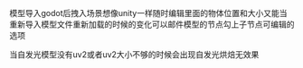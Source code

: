 模型导入godot后拽入场景想像unity一样随时编辑里面的物体位置和大小又能当重新导入模型文件重新加载的时候的变化可以邮件模型的节点勾上子节点可编辑的选项

当自发光模型没有uv2或者uv2大小不够的时候会出现自发光烘焙无效果